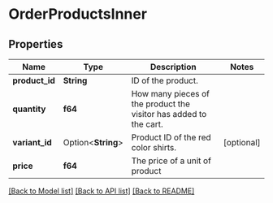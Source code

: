 # OrderProductsInner

## Properties

Name | Type | Description | Notes
------------ | ------------- | ------------- | -------------
**product_id** | **String** | ID of the product. | 
**quantity** | **f64** | How many pieces of the product the visitor has added to the cart. | 
**variant_id** | Option<**String**> | Product ID of the red color shirts. | [optional]
**price** | **f64** | The price of a unit of product | 

[[Back to Model list]](../README.md#documentation-for-models) [[Back to API list]](../README.md#documentation-for-api-endpoints) [[Back to README]](../README.md)


